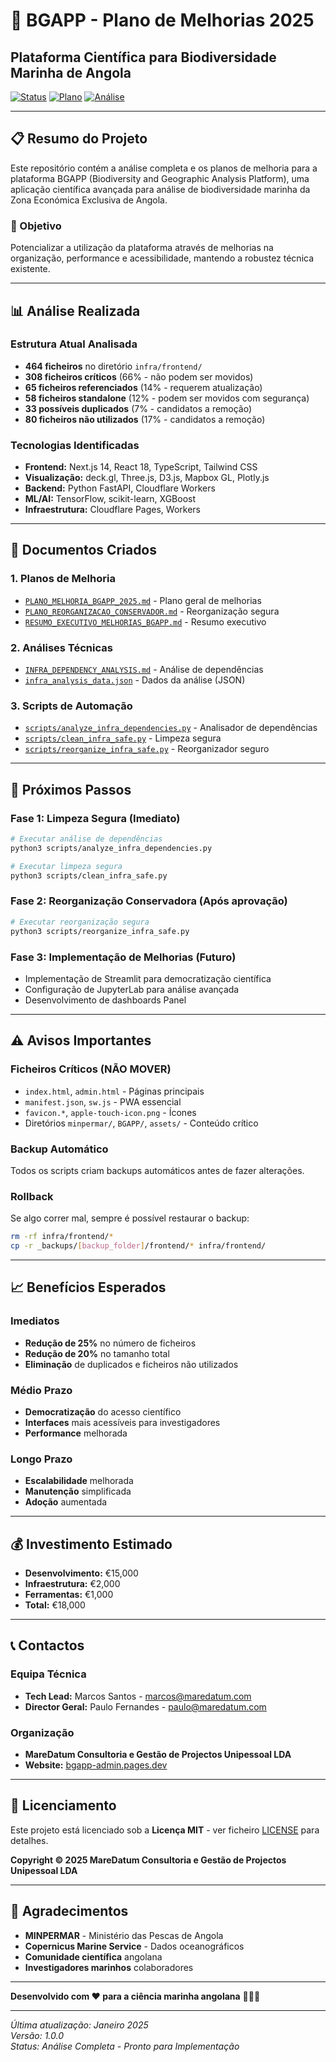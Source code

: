 # 🚀 BGAPP - Plano de Melhorias 2025
## Plataforma Científica para Biodiversidade Marinha de Angola

[![Status](https://img.shields.io/badge/Status-Analysis%20Complete-green)](https://github.com/marconadas/arcasadeveloping-bgapp)
[![Plano](https://img.shields.io/badge/Plano-Melhorias%202025-blue)](./PLANO_MELHORIA_BGAPP_2025.md)
[![Análise](https://img.shields.io/badge/Análise-Dependências%20OK-orange)](./INFRA_DEPENDENCY_ANALYSIS.md)

---

## 📋 Resumo do Projeto

Este repositório contém a análise completa e os planos de melhoria para a plataforma BGAPP (Biodiversity and Geographic Analysis Platform), uma aplicação científica avançada para análise de biodiversidade marinha da Zona Económica Exclusiva de Angola.

### 🎯 Objetivo
Potencializar a utilização da plataforma através de melhorias na organização, performance e acessibilidade, mantendo a robustez técnica existente.

---

## 📊 Análise Realizada

### Estrutura Atual Analisada
- **464 ficheiros** no diretório `infra/frontend/`
- **308 ficheiros críticos** (66% - não podem ser movidos)
- **65 ficheiros referenciados** (14% - requerem atualização)
- **58 ficheiros standalone** (12% - podem ser movidos com segurança)
- **33 possíveis duplicados** (7% - candidatos a remoção)
- **80 ficheiros não utilizados** (17% - candidatos a remoção)

### Tecnologias Identificadas
- **Frontend:** Next.js 14, React 18, TypeScript, Tailwind CSS
- **Visualização:** deck.gl, Three.js, D3.js, Mapbox GL, Plotly.js
- **Backend:** Python FastAPI, Cloudflare Workers
- **ML/AI:** TensorFlow, scikit-learn, XGBoost
- **Infraestrutura:** Cloudflare Pages, Workers

---

## 📁 Documentos Criados

### 1. Planos de Melhoria
- [`PLANO_MELHORIA_BGAPP_2025.md`](./PLANO_MELHORIA_BGAPP_2025.md) - Plano geral de melhorias
- [`PLANO_REORGANIZACAO_CONSERVADOR.md`](./PLANO_REORGANIZACAO_CONSERVADOR.md) - Reorganização segura
- [`RESUMO_EXECUTIVO_MELHORIAS_BGAPP.md`](./RESUMO_EXECUTIVO_MELHORIAS_BGAPP.md) - Resumo executivo

### 2. Análises Técnicas
- [`INFRA_DEPENDENCY_ANALYSIS.md`](./INFRA_DEPENDENCY_ANALYSIS.md) - Análise de dependências
- [`infra_analysis_data.json`](./infra_analysis_data.json) - Dados da análise (JSON)

### 3. Scripts de Automação
- [`scripts/analyze_infra_dependencies.py`](./scripts/analyze_infra_dependencies.py) - Analisador de dependências
- [`scripts/clean_infra_safe.py`](./scripts/clean_infra_safe.py) - Limpeza segura
- [`scripts/reorganize_infra_safe.py`](./scripts/reorganize_infra_safe.py) - Reorganizador seguro

---

## 🚀 Próximos Passos

### Fase 1: Limpeza Segura (Imediato)
```bash
# Executar análise de dependências
python3 scripts/analyze_infra_dependencies.py

# Executar limpeza segura
python3 scripts/clean_infra_safe.py
```

### Fase 2: Reorganização Conservadora (Após aprovação)
```bash
# Executar reorganização segura
python3 scripts/reorganize_infra_safe.py
```

### Fase 3: Implementação de Melhorias (Futuro)
- Implementação de Streamlit para democratização científica
- Configuração de JupyterLab para análise avançada
- Desenvolvimento de dashboards Panel

---

## ⚠️ Avisos Importantes

### Ficheiros Críticos (NÃO MOVER)
- `index.html`, `admin.html` - Páginas principais
- `manifest.json`, `sw.js` - PWA essencial
- `favicon.*`, `apple-touch-icon.png` - Ícones
- Diretórios `minpermar/`, `BGAPP/`, `assets/` - Conteúdo crítico

### Backup Automático
Todos os scripts criam backups automáticos antes de fazer alterações.

### Rollback
Se algo correr mal, sempre é possível restaurar o backup:
```bash
rm -rf infra/frontend/*
cp -r _backups/[backup_folder]/frontend/* infra/frontend/
```

---

## 📈 Benefícios Esperados

### Imediatos
- **Redução de 25%** no número de ficheiros
- **Redução de 20%** no tamanho total
- **Eliminação** de duplicados e ficheiros não utilizados

### Médio Prazo
- **Democratização** do acesso científico
- **Interfaces** mais acessíveis para investigadores
- **Performance** melhorada

### Longo Prazo
- **Escalabilidade** melhorada
- **Manutenção** simplificada
- **Adoção** aumentada

---

## 💰 Investimento Estimado

- **Desenvolvimento:** €15,000
- **Infraestrutura:** €2,000
- **Ferramentas:** €1,000
- **Total:** €18,000

---

## 📞 Contactos

### Equipa Técnica
- **Tech Lead:** Marcos Santos - marcos@maredatum.com
- **Director Geral:** Paulo Fernandes - paulo@maredatum.com

### Organização
- **MareDatum Consultoria e Gestão de Projectos Unipessoal LDA**
- **Website:** [bgapp-admin.pages.dev](https://bgapp-admin.pages.dev)

---

## 📄 Licenciamento

Este projeto está licenciado sob a **Licença MIT** - ver ficheiro [LICENSE](./LICENSE) para detalhes.

**Copyright © 2025 MareDatum Consultoria e Gestão de Projectos Unipessoal LDA**

---

## 🌟 Agradecimentos

- **MINPERMAR** - Ministério das Pescas de Angola
- **Copernicus Marine Service** - Dados oceanográficos
- **Comunidade científica** angolana
- **Investigadores marinhos** colaboradores

---

**Desenvolvido com ❤️ para a ciência marinha angolana** 🌊🇦🇴

---

*Última atualização: Janeiro 2025*  
*Versão: 1.0.0*  
*Status: Análise Completa - Pronto para Implementação*
